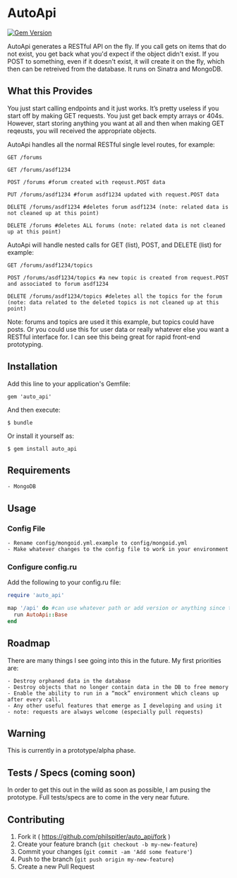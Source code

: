 # AutoApi
[![Gem Version](https://badge.fury.io/rb/auto_api.svg)](https://badge.fury.io/rb/auto_api)

AutoApi generates a RESTful API on the fly.  If you call gets on items that do not exist, you get back what you'd expect if the object didn't exist.  If you POST to something, even if it doesn't exist, it will create it on the fly, which then can be retreived from the database.  It runs on Sinatra and MongoDB.

## What this Provides
You just start calling endpoints and it just works.  It’s pretty useless if you start off by making GET requests.  You just get back empty arrays or 404s.  However, start storing anything you want at all and then when making GET reqeusts, you will received the appropriate objects.

AutoApi handles all the normal RESTful single level routes, for example:

```
GET /forums

GET /forums/asdf1234

POST /forums #forum created with reqeust.POST data

PUT /forums/asdf1234 #forum asdf1234 updated with request.POST data

DELETE /forums/asdf1234 #deletes forum asdf1234 (note: related data is not cleaned up at this point)

DELETE /forums #deletes ALL forums (note: related data is not cleaned up at this point)

```

AutoApi will handle nested calls for GET (list), POST, and DELETE (list) for example:

```
GET /forums/asdf1234/topics

POST /forums/asdf1234/topics #a new topic is created from request.POST and associated to forum asdf1234

DELETE /forums/asdf1234/topics #deletes all the topics for the forum (note: data related to the deleted topics is not cleaned up at this point)
```

Note: forums and topics are used it this example, but topics could have posts.  Or you could use this for user data or really whatever else you want a RESTful interface for.  I can see this being great for rapid front-end prototyping.

## Installation

Add this line to your application's Gemfile:

    gem 'auto_api'

And then execute:

    $ bundle

Or install it yourself as:

    $ gem install auto_api

## Requirements

    - MongoDB

## Usage

### Config File

    - Rename config/mongoid.yml.example to config/mongoid.yml
    - Make whatever changes to the config file to work in your environment

### Configure config.ru

Add the following to your config.ru file:

```ruby
require 'auto_api'

map '/api' do #can use whatever path or add version or anything since this is modular
  run AutoApi::Base
end
```

## Roadmap

There are many things I see going into this in the future.  My first priorities are:

    - Destroy orphaned data in the database
    - Destroy objects that no longer contain data in the DB to free memory
    - Enable the ability to run in a “mock” environment which cleans up after every call.
    - Any other useful features that emerge as I developing and using it
    - note: requests are always welcome (especially pull requests)

## Warning

This is currently in a prototype/alpha phase.

## Tests / Specs (coming soon)

In order to get this out in the wild as soon as possible, I am pusing the prototype.  Full tests/specs are to come in the very near future.

## Contributing

1. Fork it ( https://github.com/philspitler/auto_api/fork )
2. Create your feature branch (`git checkout -b my-new-feature`)
3. Commit your changes (`git commit -am 'Add some feature'`)
4. Push to the branch (`git push origin my-new-feature`)
5. Create a new Pull Request
